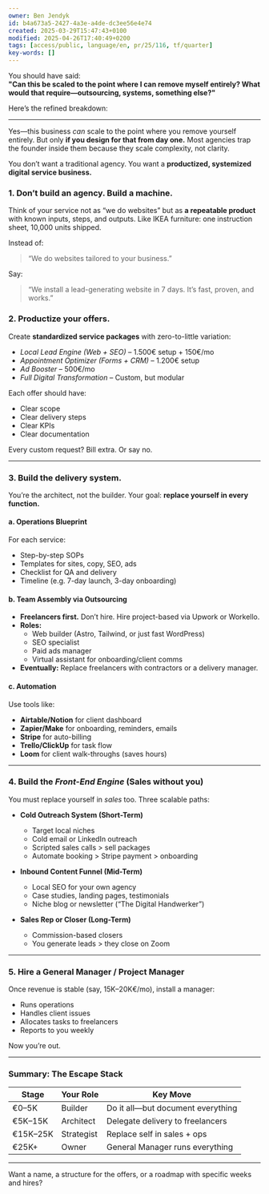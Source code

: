 ```yaml
---
owner: Ben Jendyk
id: b4a673a5-2427-4a3e-a4de-dc3ee56e4e74
created: 2025-03-29T15:47:43+0100
modified: 2025-04-26T17:40:49+0200
tags: [access/public, language/en, pr/25/116, tf/quarter]
key-words: []
---
```


You should have said:  
**"Can this be scaled to the point where I can remove myself entirely? What would that require—outsourcing, systems, something else?"**

Here’s the refined breakdown:

---

Yes—this business *can* scale to the point where you remove yourself entirely. But only **if you design for that from day one.** Most agencies trap the founder inside them because they scale complexity, not clarity.

You don’t want a traditional agency. You want a **productized, systemized digital service business.**

### **1. Don’t build an agency. Build a machine.**

Think of your service not as “we do websites” but as **a repeatable product** with known inputs, steps, and outputs. Like IKEA furniture: one instruction sheet, 10,000 units shipped.

Instead of:

> “We do websites tailored to your business.”

Say:

> “We install a lead-generating website in 7 days. It’s fast, proven, and works.”

### **2. Productize your offers.**
Create **standardized service packages** with zero-to-little variation:

- *Local Lead Engine (Web + SEO)* – 1.500€ setup + 150€/mo
- *Appointment Optimizer (Forms + CRM)* – 1.200€ setup
- *Ad Booster* – 500€/mo
- *Full Digital Transformation* – Custom, but modular

Each offer should have:
- Clear scope
- Clear delivery steps
- Clear KPIs
- Clear documentation

Every custom request? Bill extra. Or say no.

---

### **3. Build the delivery system.**
You’re the architect, not the builder. Your goal: **replace yourself in every function.**

#### a. **Operations Blueprint**
For each service:
- Step-by-step SOPs
- Templates for sites, copy, SEO, ads
- Checklist for QA and delivery
- Timeline (e.g. 7-day launch, 3-day onboarding)

#### b. **Team Assembly via Outsourcing**
- **Freelancers first.** Don’t hire. Hire project-based via Upwork or Workello.
- **Roles:**
  - Web builder (Astro, Tailwind, or just fast WordPress)
  - SEO specialist
  - Paid ads manager
  - Virtual assistant for onboarding/client comms
- **Eventually:** Replace freelancers with contractors or a delivery manager.

#### c. **Automation**
Use tools like:
- **Airtable/Notion** for client dashboard
- **Zapier/Make** for onboarding, reminders, emails
- **Stripe** for auto-billing
- **Trello/ClickUp** for task flow
- **Loom** for client walk-throughs (saves hours)

---

### **4. Build the *Front-End Engine*** (Sales without you)

You must replace yourself in *sales* too. Three scalable paths:

- **Cold Outreach System (Short-Term)**
  - Target local niches
  - Cold email or LinkedIn outreach
  - Scripted sales calls > sell packages
  - Automate booking > Stripe payment > onboarding

- **Inbound Content Funnel (Mid-Term)**
  - Local SEO for your own agency
  - Case studies, landing pages, testimonials
  - Niche blog or newsletter (“The Digital Handwerker”)

- **Sales Rep or Closer (Long-Term)**
  - Commission-based closers
  - You generate leads > they close on Zoom

---

### **5. Hire a General Manager / Project Manager**
Once revenue is stable (say, 15K–20K€/mo), install a manager:
- Runs operations
- Handles client issues
- Allocates tasks to freelancers
- Reports to you weekly

Now you’re out.

---

### **Summary: The Escape Stack**

| Stage | Your Role | Key Move |
|-------|-----------|----------|
| €0–5K | Builder | Do it all—but document everything |
| €5K–15K | Architect | Delegate delivery to freelancers |
| €15K–25K | Strategist | Replace self in sales + ops |
| €25K+ | Owner | General Manager runs everything |

---

Want a name, a structure for the offers, or a roadmap with specific weeks and hires?